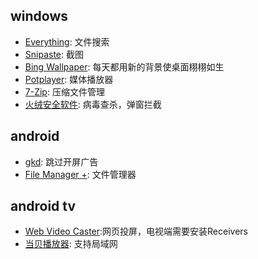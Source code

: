 ## windows  
- [Everything](https://www.voidtools.com/zh-cn/): 文件搜索
- [Snipaste](https://www.snipaste.com/): 截图
- [Bing Wallpaper](https://www.microsoft.com/zh-cn/bing/bing-wallpaper): 每天都用新的背景使桌面栩栩如生
- [Potplayer](https://potplayer.daum.net/): 媒体播放器
- [7-Zip](https://www.7-zip.org/): 压缩文件管理
- [火绒安全软件](https://www.huorong.cn/person5.html): 病毒查杀，弹窗拦截

## android  
- [gkd](https://github.com/gkd-kit/gkd): 跳过开屏广告
- [File Manager +](https://play.google.com/store/apps/details?id=com.alphainventor.filemanager&pcampaignid=web_share): 文件管理器

## android tv  
- [Web Video Caster](https://www.webvideocaster.com/home):网页投屏，电视端需要安装Receivers
- [当贝播放器](https://www.dangbei.com/player/): 支持局域网


